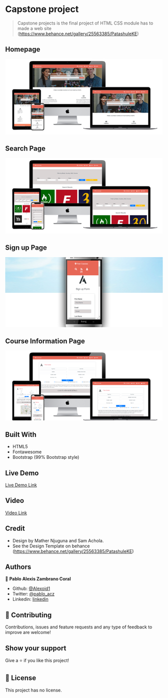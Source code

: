 
# Capstone project

> Capstone projects is the final project of HTML CSS module has to made a web site (https://www.behance.net/gallery/25563385/PatashuleKE)

## Homepage
![screenshot](./img/indexscreen.png)


## Search Page
![screenshot](./img/searchscreen.png)


## Sign up Page
![screenshot](./img/phonescreen.png)

## Course Information Page
![screenshot](./img/coursescreen.png)



## Built With

- HTML5 
- Fontawesome 
- Bootstrap (99% Bootstrap style)

## Live Demo

[Live Demo Link](https://rawcdn.githack.com/Alexoid1/Capstone-Project-HTML-CSS/d2e390660956cb818b103f5f780e67dd9bac1745/index.html)


## Video

[Video Link](https://rawcdn.githack.com/Alexoid1/Capstone-Project-HTML-CSS/dcd2b657139f57a90fad4374f322ce67750ed532/index.html)



## Credit

- Design by Mather Njuguna and Sam Achola.
- See the Design Template on behance (https://www.behance.net/gallery/25563385/PatashuleKE)

## Authors


👤 **Pablo Alexis Zambrano Coral**

- Github: [@Alexoid1](https://github.com/Alexoid1)
- Twitter: [@pablo_acz](https://twitter.com/pablo_acz)
- Linkedin: [linkedin](https://www.linkedin.com/in/pablo-alexis-zambrano-coral-7a614a189/)

## 🤝 Contributing

Contributions, issues and feature requests and any type of feedback to improve are welcome!

## Show your support

Give a ⭐️ if you like this project!


## 📝 License

This project has no license.
